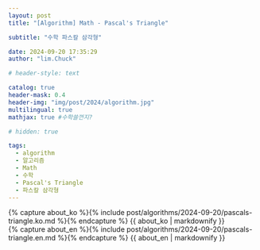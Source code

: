 ```yaml
---
layout: post
title: "[Algorithm] Math - Pascal's Triangle"

subtitle: "수학 파스칼 삼각형"

date: 2024-09-20 17:35:29
author: "lim.Chuck"

# header-style: text

catalog: true
header-mask: 0.4
header-img: "img/post/2024/algorithm.jpg"
multilingual: true
mathjax: true #수학쓸껀지?

# hidden: true

tags:
  - algorithm
  - 알고리즘
  - Math
  - 수학
  - Pascal's Triangle
  - 파스칼 삼각형
---
```


<div class="ko post-container">
    {% capture about_ko %}{% include post/algorithms/2024-09-20/pascals-triangle.ko.md %}{% endcapture %}
    {{ about_ko | markdownify }}
</div>
<div class="en post-container">
    {% capture about_en %}{% include post/algorithms/2024-09-20/pascals-triangle.en.md %}{% endcapture %}
    {{ about_en | markdownify }}
</div>

